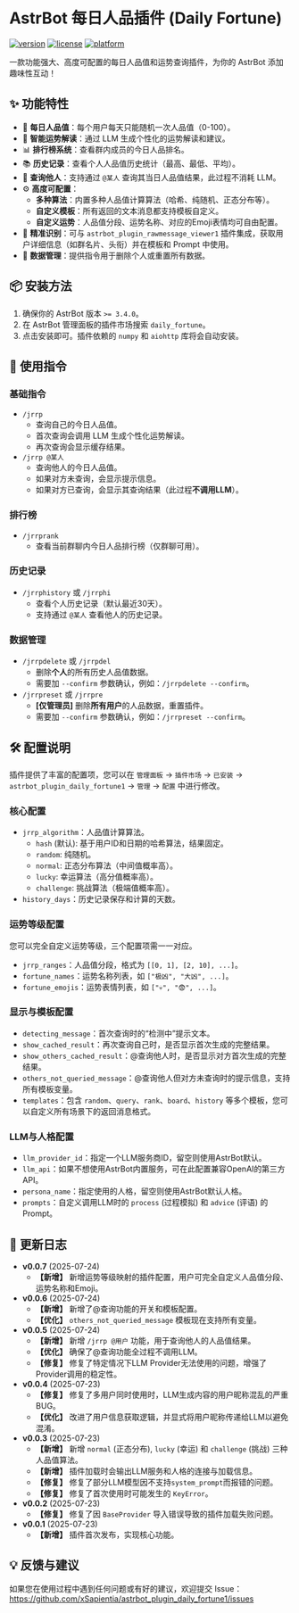 # AstrBot 每日人品插件 (Daily Fortune)

[![version](https://img.shields.io/badge/version-0.0.7-blue.svg)](https://github.com/xSapientia/astrbot_plugin_daily_fortune1)
[![license](https://img.shields.io/badge/license-MIT-green.svg)](https://github.com/xSapientia/astrbot_plugin_daily_fortune1/blob/main/LICENSE)
[![platform](https://img.shields.io/badge/AstrBot-%3E%3D3.4.0-orange.svg)](https://github.com/AstrBotDevs/AstrBot)

一款功能强大、高度可配置的每日人品值和运势查询插件，为你的 AstrBot 添加趣味性互动！

## ✨ 功能特性

- 🎲 **每日人品值**：每个用户每天只能随机一次人品值（0-100）。
- 🔮 **智能运势解读**：通过 LLM 生成个性化的运势解读和建议。
- 📊 **排行榜系统**：查看群内成员的今日人品排名。
- 📚 **历史记录**：查看个人人品值历史统计（最高、最低、平均）。
- 👥 **查询他人**：支持通过 `@某人` 查询其当日人品值结果，此过程不消耗 LLM。
- ⚙️ **高度可配置**：
  - **多种算法**：内置多种人品值计算算法（哈希、纯随机、正态分布等）。
  - **自定义模板**：所有返回的文本消息都支持模板自定义。
  - **自定义运势**：人品值分段、运势名称、对应的Emoji表情均可自由配置。
- 🎯 **精准识别**：可与 `astrbot_plugin_rawmessage_viewer1` 插件集成，获取用户详细信息（如群名片、头衔）并在模板和 Prompt 中使用。
- 🔧 **数据管理**：提供指令用于删除个人或重置所有数据。

## 📦 安装方法

1.  确保你的 AstrBot 版本 `>= 3.4.0`。
2.  在 AstrBot 管理面板的插件市场搜索 `daily_fortune`。
3.  点击安装即可。插件依赖的 `numpy` 和 `aiohttp` 库将会自动安装。

## 🚀 使用指令

### 基础指令

-   `/jrrp`
    -   查询自己的今日人品值。
    -   首次查询会调用 LLM 生成个性化运势解读。
    -   再次查询会显示缓存结果。
-   `/jrrp @某人`
    -   查询他人的今日人品值。
    -   如果对方未查询，会显示提示信息。
    -   如果对方已查询，会显示其查询结果（此过程**不调用LLM**）。

### 排行榜

-   `/jrrprank`
    -   查看当前群聊内今日人品排行榜（仅群聊可用）。

### 历史记录

-   `/jrrphistory` 或 `/jrrphi`
    -   查看个人历史记录（默认最近30天）。
    -   支持通过 `@某人` 查看他人的历史记录。

### 数据管理

-   `/jrrpdelete` 或 `/jrrpdel`
    -   删除**个人**的所有历史人品值数据。
    -   需要加 `--confirm` 参数确认，例如：`/jrrpdelete --confirm`。
-   `/jrrpreset` 或 `/jrrpre`
    -   **[仅管理员]** 删除**所有用户**的人品数据，重置插件。
    -   需要加 `--confirm` 参数确认，例如：`/jrrpreset --confirm`。

## 🛠️ 配置说明

插件提供了丰富的配置项，您可以在 `管理面板` -> `插件市场` -> `已安装` -> `astrbot_plugin_daily_fortune1` -> `管理` -> `配置` 中进行修改。

### 核心配置

-   `jrrp_algorithm`：人品值计算算法。
    -   `hash` (默认): 基于用户ID和日期的哈希算法，结果固定。
    -   `random`: 纯随机。
    -   `normal`: 正态分布算法（中间值概率高）。
    -   `lucky`: 幸运算法（高分值概率高）。
    -   `challenge`: 挑战算法（极端值概率高）。
-   `history_days`：历史记录保存和计算的天数。

### 运势等级配置

您可以完全自定义运势等级，三个配置项需一一对应。

-   `jrrp_ranges`：人品值分段，格式为 `[[0, 1], [2, 10], ...]`。
-   `fortune_names`：运势名称列表，如 `["极凶", "大凶", ...]`。
-   `fortune_emojis`：运势表情列表，如 `["💀", "😨", ...]`。

### 显示与模板配置

-   `detecting_message`：首次查询时的“检测中”提示文本。
-   `show_cached_result`：再次查询自己时，是否显示首次生成的完整结果。
-   `show_others_cached_result`：@查询他人时，是否显示对方首次生成的完整结果。
-   `others_not_queried_message`：@查询他人但对方未查询时的提示信息，支持所有模板变量。
-   `templates`：包含 `random`、`query`、`rank`、`board`、`history` 等多个模板，您可以自定义所有场景下的返回消息格式。

### LLM与人格配置

-   `llm_provider_id`：指定一个LLM服务商ID，留空则使用AstrBot默认。
-   `llm_api`：如果不想使用AstrBot内置服务，可在此配置兼容OpenAI的第三方API。
-   `persona_name`：指定使用的人格，留空则使用AstrBot默认人格。
-   `prompts`：自定义调用LLM时的 `process` (过程模拟) 和 `advice` (评语) 的Prompt。

## 🔄 更新日志

-   **v0.0.7** (2025-07-24)
    -   **【新增】** 新增运势等级映射的插件配置，用户可完全自定义人品值分段、运势名称和Emoji。
-   **v0.0.6** (2025-07-24)
    -   **【新增】** 新增了@查询功能的开关和模板配置。
    -   **【优化】** `others_not_queried_message` 模板现在支持所有变量。
-   **v0.0.5** (2025-07-24)
    -   **【新增】** 新增 `/jrrp @用户` 功能，用于查询他人的人品值结果。
    -   **【优化】** 确保了@查询功能全过程不调用LLM。
    -   **【修复】** 修复了特定情况下LLM Provider无法使用的问题，增强了Provider调用的稳定性。
-   **v0.0.4** (2025-07-23)
    -   **【修复】** 修复了多用户同时使用时，LLM生成内容的用户昵称混乱的严重BUG。
    -   **【优化】** 改进了用户信息获取逻辑，并显式将用户昵称传递给LLM以避免混淆。
-   **v0.0.3** (2025-07-23)
    -   **【新增】** 新增 `normal` (正态分布), `lucky` (幸运) 和 `challenge` (挑战) 三种人品值算法。
    -   **【新增】** 插件加载时会输出LLM服务和人格的连接与加载信息。
    -   **【修复】** 修复了部分LLM模型因不支持`system_prompt`而报错的问题。
    -   **【修复】** 修复了首次使用时可能发生的 `KeyError`。
-   **v0.0.2** (2025-07-23)
    -   **【修复】** 修复了因 `BaseProvider` 导入错误导致的插件加载失败问题。
-   **v0.0.1** (2025-07-23)
    -   **【新增】** 插件首次发布，实现核心功能。

## 💡 反馈与建议

如果您在使用过程中遇到任何问题或有好的建议，欢迎提交 Issue：
https://github.com/xSapientia/astrbot_plugin_daily_fortune1/issues
